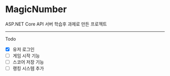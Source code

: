 # MagicNumber
ASP.NET Core API 서버 학습후 과제로 만든 프로젝트

---

Todo
- [X] 유저 로그인
- [ ] 게임 시작 기능
- [ ] 스코어 저장 기능
- [ ] 랭킹 시스템 추가
